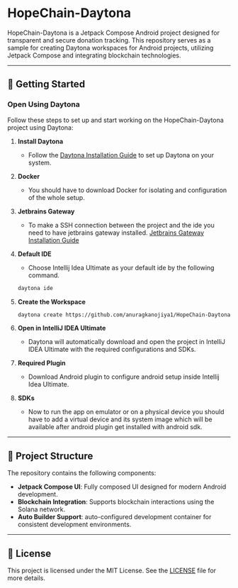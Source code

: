 
# HopeChain-Daytona

HopeChain-Daytona is a Jetpack Compose Android project designed for transparent and secure donation tracking. This repository serves as a sample for creating Daytona workspaces for Android projects, utilizing Jetpack Compose and integrating blockchain technologies.

---

## 🚀 Getting Started

### Open Using Daytona
Follow these steps to set up and start working on the HopeChain-Daytona project using Daytona:

1. **Install Daytona**
   - Follow the [Daytona Installation Guide](https://github.com/daytonaio/daytona#installation) to set up Daytona on your system.

2. **Docker**
   - You should have to download Docker for isolating and configuration of the whole setup.
   
3. **Jetbrains Gateway**
   - To make a SSH connection between the project and the ide you need to have jetbrains gateway installed.
   [Jetbrains Gateway Installation Guide](https://www.jetbrains.com/remote-development/gateway/)

4. **Default IDE**
   - Choose Intellij Idea Ultimate as your default ide by the following command.
   ```bash
   daytona ide
   ```
5. **Create the Workspace**
   ```bash
   daytona create https://github.com/anuragkanojiya1/HopeChain-Daytona --builder=auto
   ```

6. **Open in IntelliJ IDEA Ultimate**
   - Daytona will automatically download and open the project in IntelliJ IDEA Ultimate with the required configurations and SDKs.
   
6. **Required Plugin**
   - Download Android plugin to configure android setup inside Intellij Idea Ultimate.

7. **SDKs**
   - Now to run the app on emulator or on a physical device you should have to add a virtual device and its system image which will be available after android plugin get installed with android sdk.
---

## 📂 Project Structure
The repository contains the following components:
- **Jetpack Compose UI**: Fully composed UI designed for modern Android development.
- **Blockchain Integration**: Supports blockchain interactions using the Solana network.
- **Auto Builder Support**: auto-configured development container for consistent development environments.

---

## 📜 License

This project is licensed under the MIT License. See the [LICENSE](LICENSE) file for more details.
```
